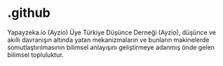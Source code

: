 # .github
 Yapayzeka.io  (Ayzio) Üye Türkiye Düşünce Derneği (Ayzio), düşünce ve akıllı davranışın altında yatan mekanizmaların ve bunların makinelerde somutlaştırılmasının bilimsel anlayışını geliştirmeye adanmış önde gelen bilimsel topluluktur.
